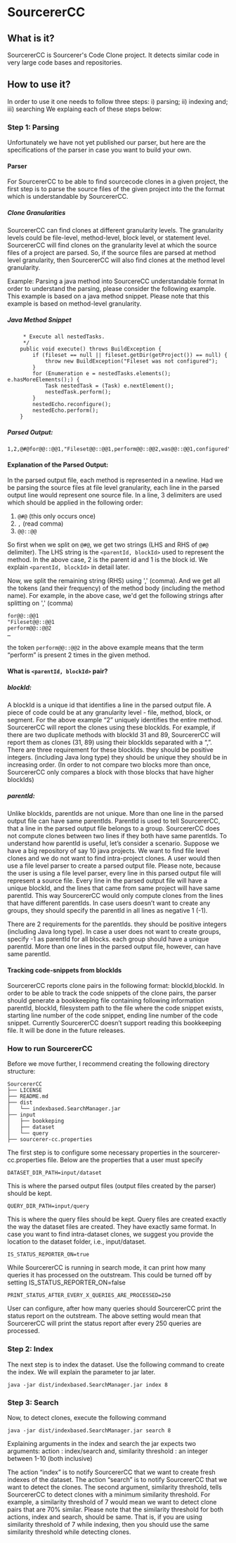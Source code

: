 # SourcererCC
## What is it?
SourcererCC is Sourcerer's Code Clone project. It  detects similar code in very large code bases and repositories.

## How to use it?
In order to use it one needs to follow three steps: i) parsing; ii) indexing and; iii) searching
We explaing each of these steps below:

### Step 1: Parsing

Unfortunately we have not yet published our parser, but here are the specifications of the parser in case you want to build your own. 

#### Parser
For SourcererCC to be able to find sourcecode clones in a given project, the first step is to parse the source files of the given project into the the format which is understandable by SourcererCC. 

##### Clone Granularities
SourcererCC can find clones at different granularity levels. The granularity levels could be file-level, method-level, block level, or statement level. SourcererCC will find clones on the granularity level at which the source files of a project are parsed. So, if the source files are parsed at method level granularity, then SourcererCC will also find clones at the method level granularity. 

Example: Parsing a java method into SourcereCC understandable format
In order to understand the parsing, please consider the following example. This example is based on a java method snippet. Please note that this example is based on method-level granularity. 

##### Java Method Snippet
``` /**
     * Execute all nestedTasks.
     */
    public void execute() throws BuildException {
        if (fileset == null || fileset.getDir(getProject()) == null) {
            throw new BuildException("Fileset was not configured");
        }
        for (Enumeration e = nestedTasks.elements(); e.hasMoreElements();) {
            Task nestedTask = (Task) e.nextElement();
            nestedTask.perform();
        }
        nestedEcho.reconfigure();
        nestedEcho.perform();
    }
   ``` 
##### Parsed Output:
```
1,2,@#@for@@::@@1,"Fileset@@::@@1,perform@@::@@2,was@@::@@1,configured"@@::@@1,throw@@::@@1,if@@::@@1,elements@@::@@1,null@@::@@2,nextElement@@::@@1,nestedTask@@::@@2,execute@@::@@1,e@@::@@3,nestedTasks@@::@@1,throws@@::@@1,getDir@@::@@1,void@@::@@1,Enumeration@@::@@1,nestedEcho@@::@@2,not@@::@@1,new@@::@@1,getProject@@::@@1,fileset@@::@@2,hasMoreElements@@::@@1,Task@@::@@2,public@@::@@1,reconfigure@@::@@1,BuildException@@::@@2
```

#### Explanation of the Parsed Output:

In the parsed output file, each method is represented in a newline. Had we be parsing the source files at file level granularity, each line in the parsed output line would represent one source file. In a line, 3 delimiters are used which should be applied in the following order:

 1. `@#@`  (this only occurs once)
 2. `,` (read comma)
 3. `@@::@@`

So first when we split on `@#@`, we get two strings (LHS and RHS of
`@#@` delimiter). The LHS string is the `<parentId, blockId>` used to represent the method.
In the above case, 2 is the parent id and 1 is the block id. We explain `<parentId, blockId>` in detail later. 

Now, we split the remaining string (RHS) using ',' (comma). And we get
all the tokens (and their frequency) of the method body (including
the method name). For example, in the above case, we'd get the following
strings after splitting on ',' (comma)
```
for@@::@@1
"Fileset@@::@@1
perform@@::@@2
…
```
the token `perform@@::@@2` in the above example means that the term “perform” is present 2 times in the given method. 

#### What is `<parentId, blockId>` pair?

##### blockId:
A blockId is a unique id that identifies a line in the parsed output file. A piece of code could be at any granularity level - file, method, block, or segment. For the above example “2” uniquely identifies the entire method. SourcererCC will report the clones using these blockIds. For example, if there are two duplicate methods with blockId 31 and 89, SourcererCC will report them as clones (31, 89) using their blockIds separated with a “,”. 
There are three requirement for these blockIds.
they should be positive integers. (including Java long type)
they should be unique
they should be in increasing order. (In order to not compare two blocks more than once, SourcererCC only compares a block with those blocks that have higher blockIds)

##### parentId:

Unlike blockIds, parentIds are not unique. More than one line in the parsed output file can have same parentIds. ParentId is used to tell SourcererCC, that a line in the parsed output file belongs to a group. SourcererCC does not compute clones between two lines if they both have same parentIds. 
To understand how parentId is useful, let’s consider a scenario. 
Suppose we have a big repository of say 10 java projects. We want to find file level clones and we do not want to find intra-project clones. A user would then use a file level parser to create a parsed output file. Please note, because the user is using a file level parser, every line in this parsed output file will represent a source file. Every line in the parsed output file will have a unique blockId, and the lines that came from same project will have same parentId. This way SourcererCC would only compute clones from the lines that have different parentIds.
In case users doesn’t want to create any groups, they should specify the parentId in all lines as negative 1 (-1).

There are 2 requirements for the parentIds.
they should be positive integers (including Java long type). In case a user does not want to create groups, specify -1 as parentId for all blocks. 
each group should have a unique parentId. More than one lines in the parsed output file, however, can have same parentId. 


#### Tracking code-snippets from blockIds
SourcererCC reports clone pairs in the following format: blockId,blockId. In order to be able to track the code snippets of the clone pairs, the parser should generate a bookkeeping file containing following information
parentId, blockId, filesystem path to the file where the code snippet exists, starting line number of the code snippet, ending line number of the code snippet. 
Currently SourcererCC doesn’t support reading this bookkeeping file. It will be done in the future releases. 

### How to run SourcererCC
Before we move further, I recommend creating the following directory structure:
```
SourcererCC
├── LICENSE
├── README.md
├── dist
│   └── indexbased.SearchManager.jar
├── input
│   ├── bookkeping
│   ├── dataset
│   └── query
├── sourcerer-cc.properties

```
The first step is to configure some necessary properties in the sourcerer-cc.properties file. Below are the properties that a user must specify
```
DATASET_DIR_PATH=input/dataset
```
This is where the parsed output files (output files created by the parser) should be kept. 
```
QUERY_DIR_PATH=input/query
```
This is where the query files should be kept. Query files are created exactly the way the dataset files are created. They have exactly same format. In case you want to find intra-dataset clones, we suggest you provide the location to the dataset folder, i.e., input/dataset.

```
IS_STATUS_REPORTER_ON=true
```
While SourcererCC is running in search mode, it can print how many queries it has processed on the outstream. This could be turned off by setting IS_STATUS_REPORTER_ON=false
```
PRINT_STATUS_AFTER_EVERY_X_QUERIES_ARE_PROCESSED=250
```
User can configure, after how many queries should SourcererCC print the status report on the outstream. The above setting would mean that SourcererCC will print the status report after every 250 queries are processed. 

### Step 2: Index
The next step is to index the dataset. Use the following command to create the index. We will explain the parameter to jar later.
```
java -jar dist/indexbased.SearchManager.jar index 8
```
### Step 3: Search
Now, to detect clones, execute the following command
```
java -jar dist/indexbased.SearchManager.jar search 8
```
Explaining arguments in the index and search 
the jar expects two arguments:
action : index/search and,
similarity threshold : an integer between 1-10 (both inclusive)

The action “index” is to notify SourcererCC that we want to create fresh indexes of the dataset. The action “search” is to notify SourcererCC that we want to detect the clones. The second argument, similarity threshold, tells SourcererCC  to detect clones with a minimum similarity threshold. For example, a similarity threshold of 7 would mean we want to detect clone pairs that are 70% similar. 
Please note that the similarity threshold for both actions, index and search, should be same. That is, if you are using similarity threshold of 7 while indexing, then you should use the same similarity threshold while detecting clones. 




 
